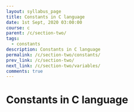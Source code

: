```yaml
---
layout: syllabus_page
title: Constants in C language
date: 1st Sept, 2020 03:00:00
course: c
parent: /c/section-two/
tags:
  - constants
description: Constants in C language
permalink: /c/section-two/constants/
prev_link: /c/section-two/
next_link: /c/section-two/variables/
comments: true
---
```


# Constants in C language
